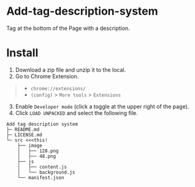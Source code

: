 # Add-tag-description-system
Tag at the bottom of the Page with a description.

# Install
1. Download a zip file and unzip it to the local.
2. Go to Chrome Extension.
> * `chrome://extensions/`
> * `(config)` > `More tools` > `Extensions`
3. Enable `Developer mode` (click a toggle at the upper right of the page).
4. Click `LOAD UNPACKED` and select the following file.
```
Add tag description system
├─ README.md
├─ LICENSE.md
└─ src <<<this!
    ├── image
    │   ├── 128.png
    │   ├── 48.png
    ├── js
    │   ├── content.js
    │   └── background.js
    └── manifest.json
```
